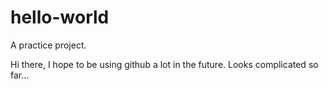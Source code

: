 # hello-world
A practice project.

Hi there,
I hope to be using github a lot in the future.
Looks complicated so far...

